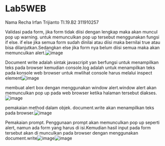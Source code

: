 # Lab5WEB
Nama Recha Irfan Trijianto
TI.19.B2 311910257

Validasi pada form, jika form tidak diisi dengan lengkap maka akan muncul pop up warning. untuk memunculkan pop up tersebut menggunakan fungsi if else. if else jika semua form sudah dinilai atau diisi maka bernilai true atau bisa dilanjutkan.Sedangkan else jika form nya belum diisi semua maka akan memunculkan alert.![image](https://user-images.githubusercontent.com/81579730/116152094-b05a7b80-a70f-11eb-870e-c9559d54dbd1.png)

Document write adalah sintak javascripit yan berfungsi untuk menampilkan teks pada browser kemudian console.log adalah untuk menampilkan teks pada konsole web browser untuk mwlihat console harus melalui inspect element![image](https://user-images.githubusercontent.com/81579730/116152434-1cd57a80-a710-11eb-95c6-e8ec9442f918.png)

membuat alert box dengan menggunakan window alert.window alert akan memunculkan pop up pada web browser ketika halaman tersebut diakses.![image](https://user-images.githubusercontent.com/81579730/116152955-ca488e00-a710-11eb-933a-7e0b144202bd.png)

pemakaian method dalam objek. document.write akan menampilkan teks pada browser.![image](https://user-images.githubusercontent.com/81579730/116153096-ffed7700-a710-11eb-834d-874ff4f8b29d.png)

Pemakaian prompt. Penggunaan prompt akan memunculkan pop up seperti alert, namun ada form yang harus di isi.Kemudian hasil input pada form tersebut akan di munculkan pada browser dengan menggunakan document.write![image](https://user-images.githubusercontent.com/81579730/116153348-5d81c380-a711-11eb-9581-7cdb41403fd4.png)![image](https://user-images.githubusercontent.com/81579730/116153373-6377a480-a711-11eb-8a43-e78e985c4b17.png)

